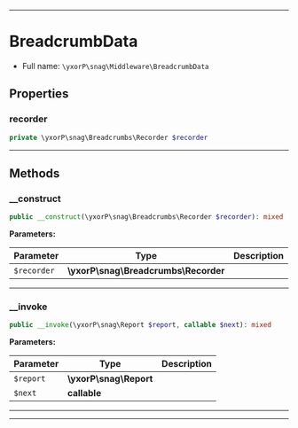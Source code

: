 ***

# BreadcrumbData





* Full name: `\yxorP\snag\Middleware\BreadcrumbData`



## Properties


### recorder



```php
private \yxorP\snag\Breadcrumbs\Recorder $recorder
```






***

## Methods


### __construct



```php
public __construct(\yxorP\snag\Breadcrumbs\Recorder $recorder): mixed
```








**Parameters:**

| Parameter | Type | Description |
|-----------|------|-------------|
| `$recorder` | **\yxorP\snag\Breadcrumbs\Recorder** |  |




***

### __invoke



```php
public __invoke(\yxorP\snag\Report $report, callable $next): mixed
```








**Parameters:**

| Parameter | Type | Description |
|-----------|------|-------------|
| `$report` | **\yxorP\snag\Report** |  |
| `$next` | **callable** |  |




***


***

